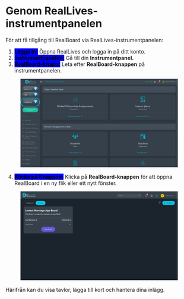 # Genom RealLives-instrumentpanelen

För att få tillgång till RealBoard via RealLives-instrumentpanelen:

1. <mark style="background-color:blue;">**Logga In:**</mark> Öppna RealLives och logga in på ditt konto.
2. <mark style="background-color:blue;">**Instrumentpanelen:**</mark> Gå till din **Instrumentpanel.**
3. <mark style="background-color:blue;">**RealBoard-knapp:**</mark> Leta efter **RealBoard-knappen** på instrumentpanelen.

<figure><img src="../.gitbook/assets/Untitled design (11).png" alt=""><figcaption></figcaption></figure>

4. <mark style="background-color:blue;">**Klicka på Knappen:**</mark> Klicka på **RealBoard-knappen** för att öppna RealBoard i en ny flik eller ett nytt fönster.

<figure><img src="../.gitbook/assets/Screenshot 2024-09-05 171044.png" alt=""><figcaption></figcaption></figure>

Härifrån kan du visa tavlor, lägga till kort och hantera dina inlägg.
